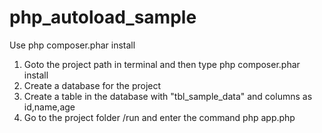 # php_autoload_sample
Use php composer.phar install
1. Goto the project path in terminal and then type php composer.phar install
2. Create a database for the project
3. Create a table in the database with "tbl_sample_data" and columns as id,name,age
3. Go to the project folder /run and enter the command php app.php <host> <username> <password> <database> <limit> 
